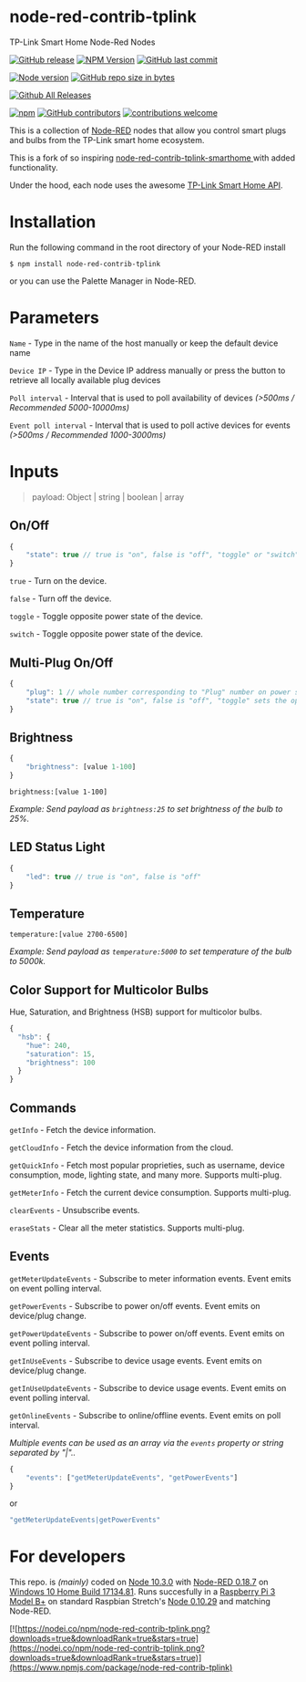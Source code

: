 
# node-red-contrib-tplink
TP-Link Smart Home Node-Red Nodes

[![GitHub release](https://img.shields.io/github/release/caseyjhol/node-red-contrib-tplink.svg?style=flat-square)](https://github.com/caseyjhol/node-red-contrib-tplink/releases) [![NPM Version](https://img.shields.io/npm/v/node-red-contrib-tplink.svg?style=flat-square)](https://www.npmjs.com/package/node-red-contrib-tplink) [![GitHub last commit](https://img.shields.io/github/last-commit/caseyjhol/node-red-contrib-tplink.svg?style=flat-square)](https://github.com/caseyjhol/node-red-contrib-tplink/commits/master)

[![Node version](https://img.shields.io/node/v/node-red-contrib-tplink.svg?style=flat-square)](http://nodejs.org/download/) [![GitHub repo size in bytes](https://img.shields.io/github/repo-size/caseyjhol/node-red-contrib-tplink.svg?style=flat-square)](https://github.com/caseyjhol/node-red-contrib-tplink)

[![Github All Releases](https://img.shields.io/github/downloads/caseyjhol/node-red-contrib-tplink/total.svg?style=flat-square)](https://github.com/caseyjhol/node-red-contrib-tplink/releases)

[![npm](https://img.shields.io/npm/l/node-red-contrib-tplink.svg?style=flat-square)](https://github.com/caseyjhol/node-red-contrib-tplink/blob/master/LICENSE) [![GitHub contributors](https://img.shields.io/github/contributors/caseyjhol/node-red-contrib-tplink.svg?style=flat-square)](https://github.com/caseyjhol/node-red-contrib-tplink/graphs/contributors) [![contributions welcome](https://img.shields.io/badge/contributions-welcome-brightgreen.svg?style=flat-square)](https://github.com/Felixls/node-red-contrib-tplink-smarthome/issues)

This is a collection of [Node-RED](https://nodered.org/) nodes that allow you control smart plugs and bulbs from the TP-Link smart home ecosystem.

This is a fork of so inspiring [node-red-contrib-tplink-smarthome
](https://github.com/Felixls/node-red-contrib-tplink-smarthome) with added functionality.

Under the hood, each node uses the awesome [TP-Link Smart Home API](https://github.com/plasticrake/tplink-smarthome-api).

# Installation

Run the following command in the root directory of your Node-RED install

`$ npm install node-red-contrib-tplink`

or you can use the Palette Manager in Node-RED.

# Parameters

`Name` - Type in the name of the host manually or keep the default device name

`Device IP` - Type in the Device IP address manually or press the button to retrieve all locally available plug devices

`Poll interval` - Interval that is used to poll availability of devices *(>500ms / Recommended 5000-10000ms)*

`Event poll interval` - Interval that is used to poll active devices for events *(>500ms / Recommended 1000-3000ms)*

# Inputs

> payload: Object | string | boolean | array

## On/Off

```js
{
	"state": true // true is "on", false is "off", "toggle" or "switch" sets the opposite power state
}
```

`true` - Turn on the device.

`false` - Turn off the device.

`toggle` - Toggle opposite power state of the device.

`switch` - Toggle opposite power state of the device.

## Multi-Plug On/Off

```js
{
	"plug": 1 // whole number corresponding to "Plug" number on power strip.  Optional.
	"state": true // true is "on", false is "off", "toggle" sets the opposite power state
}
```

## Brightness

```js
{
	"brightness": [value 1-100]
}
```

`brightness:[value 1-100]`

*Example: Send payload as `brightness:25` to set brightness of the bulb to 25%.*

## LED Status Light

```js
{
	"led": true // true is "on", false is "off"
}
```

## Temperature

`temperature:[value 2700-6500]`

*Example: Send payload as `temperature:5000` to set temperature of the bulb to 5000k.*

## Color Support for Multicolor Bulbs
Hue, Saturation, and Brightness (HSB) support for multicolor bulbs. 
```js
{
  "hsb": {
    "hue": 240,
    "saturation": 15,
    "brightness": 100
  }
}
```

## Commands

`getInfo` - Fetch the device information.

`getCloudInfo` - Fetch the device information from the cloud.

`getQuickInfo` - Fetch most popular proprieties, such as username, device consumption, mode, lighting state, and many more.  Supports multi-plug.

`getMeterInfo` - Fetch the current device consumption.  Supports multi-plug.

`clearEvents` - Unsubscribe events.

`eraseStats` - Clear all the meter statistics.  Supports multi-plug.

## Events

`getMeterUpdateEvents` - Subscribe to meter information events.  Event emits on event polling interval.

`getPowerEvents` - Subscribe to power on/off events.  Event emits on device/plug change.

`getPowerUpdateEvents` - Subscribe to power on/off events.  Event emits on event polling interval.

`getInUseEvents` - Subscribe to device usage events.  Event emits on device/plug change.

`getInUseUpdateEvents` - Subscribe to device usage events.  Event emits on event polling interval.

`getOnlineEvents` - Subscribe to online/offline events.  Event emits on poll interval.

*Multiple events can be used as an array via the `events` property or string separated by "|"..*

```js
{
	"events": ["getMeterUpdateEvents", "getPowerEvents"]
}
```
or
```js
"getMeterUpdateEvents|getPowerEvents"
```

# For developers

This repo. is *(mainly)* coded on [Node 10.3.0](https://github.com/nodejs/node/blob/master/doc/changelogs/CHANGELOG_V10.md#10.3.0) with [Node-RED 0.18.7](https://github.com/node-red/node-red/blob/master/CHANGELOG.md) on [Windows 10 Home Build 17134.81](https://support.microsoft.com/ro-ro/help/4100403/windows-10-update-kb4100403).
Runs succesfully in a [Raspberry Pi 3 Model B+](https://www.raspberrypi.org/products/raspberry-pi-3-model-b-plus/) on standard Raspbian Stretch's [Node 0.10.29](https://nodejs.org/en/blog/release/v0.10.29/) and matching Node-RED.

[![https://nodei.co/npm/node-red-contrib-tplink.png?downloads=true&downloadRank=true&stars=true](https://nodei.co/npm/node-red-contrib-tplink.png?downloads=true&downloadRank=true&stars=true)](https://www.npmjs.com/package/node-red-contrib-tplink)
